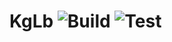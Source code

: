 # KgLb ![Build](https://github.com/piscesdk/kglb/workflows/Build/badge.svg) ![Test](https://github.com/piscesdk/kglb/workflows/Test/badge.svg)
